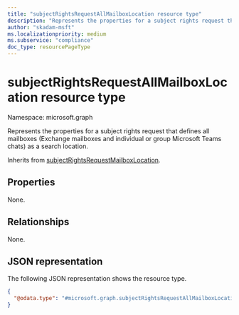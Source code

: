 ```yaml
---
title: "subjectRightsRequestAllMailboxLocation resource type"
description: "Represents the properties for a subject rights request that defines all mailboxes (Exchange mailboxes and individual or group Microsoft Teams chats) as a search location."
author: "skadam-msft"
ms.localizationpriority: medium
ms.subservice: "compliance"
doc_type: resourcePageType
---
```


# subjectRightsRequestAllMailboxLocation resource type

Namespace: microsoft.graph

Represents the properties for a subject rights request that defines all mailboxes (Exchange mailboxes and individual or group Microsoft Teams chats) as a search location.

Inherits from [subjectRightsRequestMailboxLocation](../resources/subjectrightsrequestmailboxlocation.md).

## Properties
None.

## Relationships
None.

## JSON representation
The following JSON representation shows the resource type.
<!-- {
  "blockType": "resource",
  "@odata.type": "microsoft.graph.subjectRightsRequestAllMailboxLocation"
}
-->
``` json
{
  "@odata.type": "#microsoft.graph.subjectRightsRequestAllMailboxLocation"
}
```

